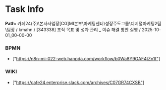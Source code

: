 # Task Info

**Path:** 카페24(주)\본사사업장\[CG]MI본부\마케팅센터\성장주도그룹\디지털마케팅2팀\팀장 / kmahn / [343338] 조직 목표 및 성과 관리 _ 이슈 해결 방안 실행 / 2025-10-01_00-00-00

### BPMN
- ["https://n8n-mi-022-web.hanpda.com/workflow/b0Wa8Y9GAF4tZn1f"]

### WIKI
- ["https://cafe24.enterprise.slack.com/archives/C07GR74CXSB"]


